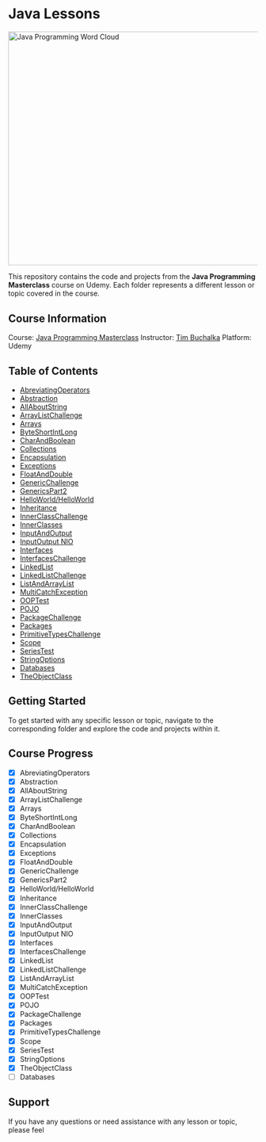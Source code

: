 # Java Lessons

<img src="https://thumbs.dreamstime.com/z/java-programming-word-cloud-hand-sphere-concept-white-background-127724638.jpg" alt="Java Programming Word Cloud" width="2038" height="1471" style="width: 17.3cm; height: 12.5cm;">

This repository contains the code and projects from the **Java Programming Masterclass** course on Udemy. Each folder represents a different lesson or topic covered in the course.

## Course Information

Course: [Java Programming Masterclass](https://www.udemy.com/course/java-the-complete-java-developer-course/)
Instructor: [Tim Buchalka](https://www.udemy.com/user/timbuchalka/)
Platform: Udemy

## Table of Contents

- [AbreviatingOperators](./AbreviatingOperators)
- [Abstraction](./Abstraction)
- [AllAboutString](./AllAboutString)
- [ArrayListChallenge](./ArrayListChallenge)
- [Arrays](./Arrays)
- [ByteShortIntLong](./ByteShortIntLong)
- [CharAndBoolean](./CharAndBoolean)
- [Collections](./Collections)
- [Encapsulation](./Encapsulation)
- [Exceptions](./Exceptions)
- [FloatAndDouble](./FloatAndDouble)
- [GenericChallenge](./GenericChallenge)
- [GenericsPart2](./GenericsPart2)
- [HelloWorld/HelloWorld](./HelloWorld/HelloWorld)
- [Inheritance](./Inheritance)
- [InnerClassChallenge](./InnerClassChallenge)
- [InnerClasses](./InnerClasses)
- [InputAndOutput](./InputAndOutput)
- [InputOutput NIO](./InputOutput%20NIO)
- [Interfaces](./Interfaces)
- [InterfacesChallenge](./InterfacesChallenge)
- [LinkedList](./LinkedList)
- [LinkedListChallenge](./LinkedListChallenge)
- [ListAndArrayList](./ListAndArrayList)
- [MultiCatchException](./MultiCatchException)
- [OOPTest](./OOPTest)
- [POJO](./POJO)
- [PackageChallenge](./PackageChallenge)
- [Packages](./Packages)
- [PrimitiveTypesChallenge](./PrimitiveTypesChallenge)
- [Scope](./Scope)
- [SeriesTest](./SeriesTest)
- [StringOptions](./StringOptions)
- [Databases](./Databases)
- [TheObjectClass](./TheObjectClass)

## Getting Started

To get started with any specific lesson or topic, navigate to the corresponding folder and explore the code and projects within it.

## Course Progress
- [x] AbreviatingOperators
- [x] Abstraction
- [x] AllAboutString
- [x] ArrayListChallenge
- [x] Arrays
- [x] ByteShortIntLong
- [x] CharAndBoolean
- [x] Collections
- [x] Encapsulation
- [x] Exceptions
- [x] FloatAndDouble
- [x] GenericChallenge
- [x] GenericsPart2
- [x] HelloWorld/HelloWorld
- [x] Inheritance
- [x] InnerClassChallenge
- [x] InnerClasses
- [x] InputAndOutput
- [x] InputOutput NIO
- [x] Interfaces
- [x] InterfacesChallenge
- [x] LinkedList
- [x] LinkedListChallenge
- [x] ListAndArrayList
- [x] MultiCatchException
- [x] OOPTest
- [x] POJO
- [x] PackageChallenge
- [x] Packages
- [x] PrimitiveTypesChallenge
- [x] Scope
- [x] SeriesTest
- [x] StringOptions
- [x] TheObjectClass
- [ ] Databases

## Support

If you have any questions or need assistance with any lesson or topic, please feel

